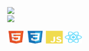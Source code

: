 <div> 
<img height="300em" src="https://user-images.githubusercontent.com/87662804/141373478-f6ab5f22-6aad-487f-940a-433df3434e0d.png"/>
</div>

<div>
  <img height="180em" src="https://github-readme-stats.vercel.app/api?username=hebertclesley&show_icons=true&theme=white&include_all_commits=true&count_private=true"/>
</div>

<div style="display: inline_block"><br>
  <img align="center" alt="Hebert-HTML" height="30" width="40" src="https://raw.githubusercontent.com/devicons/devicon/master/icons/html5/html5-original.svg">
  <img align="center" alt="Hebert-CSS" height="30" width="40" src="https://raw.githubusercontent.com/devicons/devicon/master/icons/css3/css3-original.svg">
  <img align="center" alt="Hebert-Js" height="30" width="40" src="https://raw.githubusercontent.com/devicons/devicon/master/icons/javascript/javascript-plain.svg">
  <img align="center" alt="Hebert-React" height="30" width="40" src="https://raw.githubusercontent.com/devicons/devicon/master/icons/react/react-original.svg">

</div>
  
